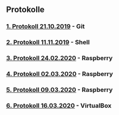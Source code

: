 ## Protokolle

### [1. Protokoll 21.10.2019](https://github.com/HTLMechatronics/m17-3ahme-la1-sx/blob/dansem16/Protokolle/protokolle_2019_10_21_dansem16.md) - Git

### [2. Protokoll 11.11.2019](https://github.com/HTLMechatronics/m17-3ahme-la1-sx/blob/dansem16/Protokolle/Protokoll11.11.2019.md) - Shell

### [3. Protokoll 24.02.2020](https://github.com/HTLMechatronics/m17-3ahme-la1-sx/blob/dansem16/Protokolle/Protokoll_2020.02.24_dansem16.md) - Raspberry 

### [4. Protokoll 02.03.2020](https://github.com/HTLMechatronics/m17-3ahme-la1-sx/blob/dansem16/Protokolle/Protokoll-2020.03.02_dansem16.md) - Raspberry 

### [5. Protokoll 09.03.2020](https://github.com/HTLMechatronics/m17-3ahme-la1-sx/blob/dansem16/Protokolle/Protokoll_2020_03_09.md) - Raspberry 

### [6. Protokoll 16.03.2020](https://github.com/HTLMechatronics/m17-3ahme-la1-sx/blob/dansem16/Protokolle/Protokoll_2020_03_16.md) - VirtualBox 
